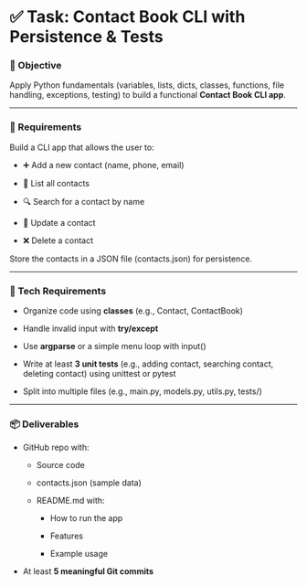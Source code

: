 
# **✅ Task: Contact Book CLI with Persistence & Tests**

  

### **🎯 Objective**

  

Apply Python fundamentals (variables, lists, dicts, classes, functions, file handling, exceptions, testing) to build a functional **Contact Book CLI app**.

---

### **🧠 Requirements**

  

Build a CLI app that allows the user to:

- ➕ Add a new contact (name, phone, email)
    
- 📃 List all contacts
    
- 🔍 Search for a contact by name
    
- 📝 Update a contact
    
- ❌ Delete a contact
    

  

Store the contacts in a JSON file (contacts.json) for persistence.

---

### **🔧 Tech Requirements**

- Organize code using **classes** (e.g., Contact, ContactBook)
    
- Handle invalid input with **try/except**
    
- Use **argparse** or a simple menu loop with input()
    
- Write at least **3 unit tests** (e.g., adding contact, searching contact, deleting contact) using unittest or pytest
    
- Split into multiple files (e.g., main.py, models.py, utils.py, tests/)
    

---

### **📦 Deliverables**

- GitHub repo with:
    
    - Source code
        
    - contacts.json (sample data)
        
    - README.md with:
        
        - How to run the app
            
        - Features
            
        - Example usage
            
        
    
- At least **5 meaningful Git commits**